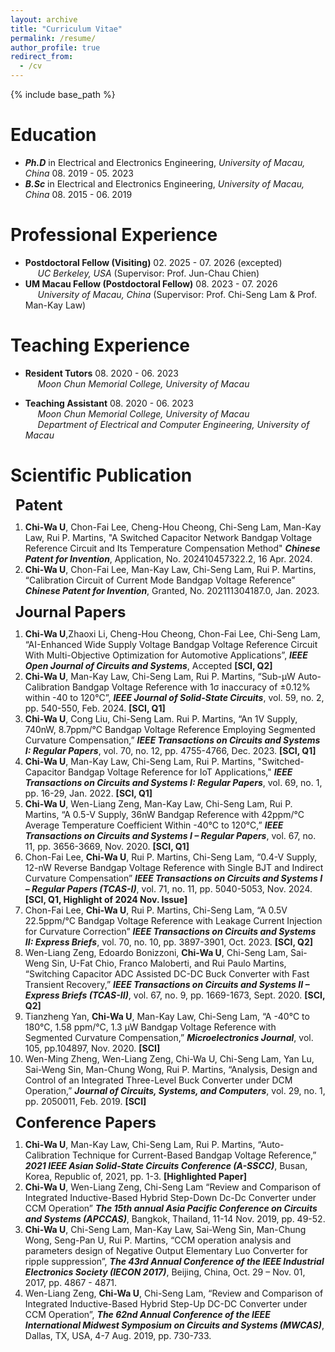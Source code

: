 ```yaml
---
layout: archive
title: "Curriculum Vitae"
permalink: /resume/
author_profile: true
redirect_from:
  - /cv
---
```


{% include base_path %}

# Education
  * ***Ph.D*** in Electrical and Electronics Engineering, *University of Macau, China*	08. 2019 - 05. 2023<br />
  * ***B.Sc*** in Electrical and Electronics Engineering, *University of Macau, China*	08. 2015 - 06. 2019<br />

# Professional Experience
  * **Postdoctoral Fellow (Visiting)**  02. 2025 - 07. 2026 (excepted)<br />
&nbsp;&nbsp;&nbsp;&nbsp; *UC Berkeley, USA* (Supervisor: Prof. Jun-Chau Chien)<br />
  * **UM Macau Fellow (Postdoctoral Fellow)**  08. 2023 - 07. 2026<br />
&nbsp;&nbsp;&nbsp;&nbsp; *University of Macau, China* (Supervisor: Prof. Chi-Seng Lam & Prof. Man-Kay Law)<br />

# Teaching Experience
* **Resident Tutors**  08. 2020 - 06. 2023<br />
&nbsp;&nbsp;&nbsp;&nbsp; *Moon Chun Memorial College, University of Macau*<br />

* **Teaching Assistant**  08. 2020 - 06. 2023<br />
&nbsp;&nbsp;&nbsp;&nbsp; *Moon Chun Memorial College, University of Macau*<br />
&nbsp;&nbsp;&nbsp;&nbsp; *Department of Electrical and Computer Engineering, University of Macau*<br />

# Scientific Publication
&nbsp;&nbsp;**<span style="font-size: 24px;line-height: 1;display: inline-block; margin-bottom: 0px;">Patent</span>**
  1. **Chi-Wa U**, Chon-Fai Lee, Cheng-Hou Cheong, Chi-Seng Lam, Man-Kay Law, Rui P. Martins, "A Switched Capacitor Network Bandgap Voltage Reference Circuit and Its Temperature Compensation Method" ***Chinese Patent for Invention***, Application, No. 202410457322.2, 16 Apr. 2024.
  2. **Chi-Wa U**, Chon-Fai Lee, Man-Kay Law, Chi-Seng Lam, Rui P. Martins, “Calibration Circuit of Current Mode Bandgap Voltage Reference” ***Chinese Patent for Invention***, Granted, No. 202111304187.0, Jan. 2023. <br />

&nbsp;&nbsp;**<span style="font-size: 24px;line-height: 1;">Journal Papers</span>**
  1. **Chi-Wa U**,Zhaoxi Li, Cheng-Hou Cheong, 	Chon-Fai Lee, Chi-Seng Lam, “AI-Enhanced Wide Supply Voltage Bandgap Voltage Reference Circuit With Multi-Objective Optimization for Automotive Applications”, ***IEEE Open Journal of Circuits and Systems***, Accepted **[SCI, Q2]**
  2. **Chi-Wa U**, Man-Kay Law, Chi-Seng Lam, Rui P. Martins, “Sub-μW Auto-Calibration Bandgap Voltage Reference with 1σ inaccuracy of ±0.12% within -40 to 120°C”, ***IEEE Journal of Solid-State Circuits***, vol. 59, no. 2, pp. 540-550, Feb. 2024. **[SCI, Q1]**
  3. **Chi-Wa U**, Cong Liu, Chi-Seng Lam. Rui P. Martins, “An 1V Supply, 740nW, 8.7ppm/℃ Bandgap Voltage Reference Employing Segmented Curvature Compensation,” ***IEEE Transactions on Circuits and Systems I: Regular Papers***, vol. 70, no. 12, pp. 4755-4766, Dec. 2023. **[SCI, Q1]**
  4. **Chi-Wa U**, Man-Kay Law, Chi-Seng Lam, Rui P. Martins, "Switched-Capacitor Bandgap Voltage Reference for IoT Applications," ***IEEE Transactions on Circuits and Systems I: Regular Papers***, vol. 69, no. 1, pp. 16-29, Jan. 2022. **[SCI, Q1]**
  5. **Chi-Wa U**, Wen-Liang Zeng, Man-Kay Law, Chi-Seng Lam, Rui P. Martins, “A 0.5-V Supply, 36nW Bandgap Reference with 42ppm/°C Average Temperature Coefficient Within -40°C to 120°C,” ***IEEE Transactions on Circuits and Systems I – Regular Papers***, vol. 67, no. 11, pp. 3656-3669, Nov. 2020. **[SCI, Q1]**<br />
  6. Chon-Fai Lee, **Chi-Wa U**, Rui P. Martins, Chi-Seng Lam, “0.4-V Supply, 12-nW Reverse Bandgap Voltage Reference with Single BJT and Indirect Curvature Compensation” ***IEEE Transactions on Circuits and Systems I – Regular Papers (TCAS-I)***, vol. 71, no. 11, pp. 5040-5053, Nov. 2024. **[SCI, Q1, Highlight of 2024 Nov. Issue]**
  7. Chon-Fai Lee, **Chi-Wa U**, Rui P. Martins, Chi-Seng Lam, “A 0.5V 22.5ppm/°C Bandgap Voltage Reference with Leakage Current Injection for Curvature Correction” ***IEEE Transactions on Circuits and Systems II: Express Briefs***, vol. 70, no. 10, pp. 3897-3901, Oct. 2023. **[SCI, Q2]**
  8. Wen-Liang Zeng, Edoardo Bonizzoni, **Chi-Wa U**, Chi-Seng Lam, Sai-Weng Sin, U-Fat Chio, Franco Maloberti, and Rui Paulo Martins, “Switching Capacitor ADC Assisted DC-DC Buck Converter with Fast Transient Recovery,” ***IEEE Transactions on Circuits and Systems II – Express Briefs (TCAS-II)***, vol. 67, no. 9, pp. 1669-1673, Sept. 2020. **[SCI, Q2]**
  9. Tianzheng Yan, **Chi-Wa U**, Man-Kay Law, Chi-Seng Lam, “A -40°C to 180°C, 1.58 ppm/°C, 1.3 µW Bandgap Voltage Reference with Segmented Curvature Compensation,” ***Microelectronics Journal***, vol. 105, pp.104897, Nov. 2020. **[SCI]**
  10. Wen-Ming Zheng, Wen-Liang Zeng, Chi-Wa U, Chi-Seng Lam, Yan Lu, Sai-Weng Sin, Man-Chung Wong, Rui P. Martins, “Analysis, Design and Control of an Integrated Three-Level Buck Converter under DCM Operation,” ***Journal of Circuits, Systems, and Computers***, vol. 29, no. 1, pp. 2050011, Feb. 2019. **[SCI]**

&nbsp;&nbsp;**<span style="font-size: 24px;line-height: 1;">Conference Papers</span>**
  1. **Chi-Wa U**, Man-Kay Law, Chi-Seng Lam, Rui P. Martins, “Auto-Calibration Technique for Current-Based Bandgap Voltage Reference,” ***2021 IEEE Asian Solid-State Circuits Conference (A-SSCC)***, Busan, Korea, Republic of, 2021, pp. 1-3. **[Highlighted Paper]** 
  2. **Chi-Wa U**, Wen-Liang Zeng, Chi-Seng Lam “Review and Comparison of Integrated Inductive-Based Hybrid Step-Down Dc-Dc Converter under CCM Operation” ***The 15th annual Asia Pacific Conference on Circuits and Systems (APCCAS)***, Bangkok, Thailand, 11-14 Nov. 2019, pp. 49-52.
  3. **Chi-Wa U**, Chi-Seng Lam, Man-Kay Law, Sai-Weng Sin, Man-Chung Wong, Seng-Pan U, Rui P. Martins, “CCM operation analysis and parameters design of Negative Output Elementary Luo Converter for ripple suppression”, ***The 43rd Annual Conference of the IEEE Industrial Electronics Society (IECON 2017)***, Beijing, China, Oct. 29 – Nov. 01, 2017, pp. 4867 - 4871.
  4. Wen-Liang Zeng, **Chi-Wa U**, Chi-Seng Lam, “Review and Comparison of Integrated Inductive-Based Hybrid Step-Up DC-DC Converter under CCM Operation”, ***The 62nd Annual Conference of the IEEE International Midwest Symposium on Circuits and Systems (MWCAS)***, Dallas, TX, USA, 4-7 Aug. 2019, pp. 730-733.




